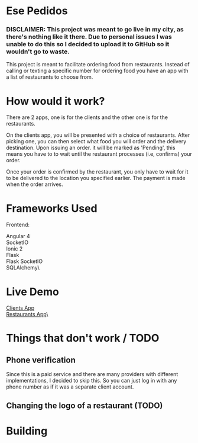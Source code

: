 # Ese Pedidos

### DISCLAIMER: This project was meant to go live in my city, as there's nothing like it there. Due to personal issues I was unable to do this so I decided to upload it to GitHub so it wouldn't go to waste.

This project is meant to facilitate ordering food from restaurants. Instead of calling or texting a specific number for ordering food you have an app with a list of restaurants to choose from.

# How would it work?

There are 2 apps, one is for the clients and the other one is for the restaurants.

On the clients app, you will be presented with a choice of restaurants. After picking one, you can then select what food you will order and the delivery destination. Upon issuing an order. it will be marked as 'Pending', this means you have to to wait until the restaurant processes (i.e, confirms) your order.

Once your order is confirmed by the restaurant, you only have to wait for it to be delivered to the location you specified earlier. The payment is made when the order arrives.

# Frameworks Used

Frontend:

Angular 4\
SocketIO\
Ionic 2\
Flask\
Flask SocketIO\
SQLAlchemy\

# Live Demo

[Clients App](http://siwka.net/ese-pedidos/client)\
[Restaurants App](http://siwka.net/ese-pedidos/restaurant)\

# Things that don't work / TODO

## Phone verification
Since this is a paid service and there are many providers with different implementations, I decided to skip this. So you can just log in with any phone number as if it was a separate client account.

## Changing the logo of a restaurant (TODO)

# Building


